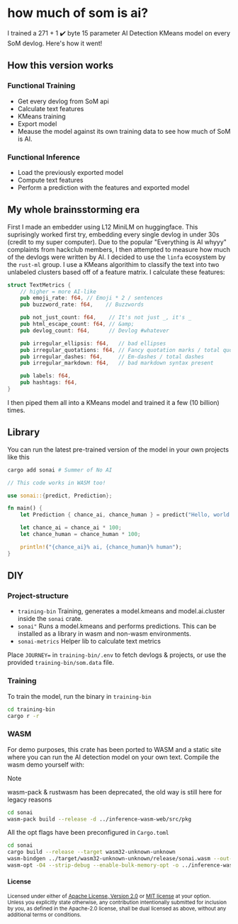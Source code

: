 # how much of som is ai?

I trained a 271 + 1 ✔️ byte 15 parameter AI Detection KMeans model on every SoM
devlog. Here's how it went!

## How this version works

### Functional Training

- Get every devlog from SoM api
- Calculate text features
- KMeans training
- Export model
- Meause the model against its own training data to see how much of SoM is AI.

### Functional Inference

- Load the previously exported model
- Compute text features
- Perform a prediction with the features and exported model

## My whole brainsstorming era

First I made an embedder using L12 MiniLM on huggingface. This suprisingly
worked first try, embedding every single devlog in under 30s (credit to my super
computer). Due to the popular "Everything is AI whyyy" complaints from hackclub
members, I then attempted to measure how much of the devlogs were written by AI.
I decided to use the `linfa` ecosystem by the `rust-ml` group. I use a KMeans
algorithim to classify the text into two unlabeled clusters based off of a
feature matrix. I calculate these features:

```rust
struct TextMetrics {
    // higher = more AI-like
    pub emoji_rate: f64, // Emoji * 2 / sentences
    pub buzzword_rate: f64,    // Buzzwords

    pub not_just_count: f64,    // It's not just _, it's _
    pub html_escape_count: f64, // &amp;
    pub devlog_count: f64,      // Devlog #whatever

    pub irregular_ellipsis: f64,   // bad ellipses
    pub irregular_quotations: f64, // Fancy quotation marks / total quotation marks
    pub irregular_dashes: f64,     // Em-dashes / total dashes
    pub irregular_markdown: f64,   // bad markdown syntax present

    pub labels: f64,
    pub hashtags: f64,
}
```

I then piped them all into a KMeans model and trained it a few (10 billion)
times.

## Library

You can run the latest pre-trained version of the model in your own projects
like this

```sh
cargo add sonai # Summer of No AI
```

```rust
// This code works in WASM too!

use sonai::{predict, Prediction};

fn main() {
    let Prediction { chance_ai, chance_human } = predict("Hello, world!");

    let chance_ai = chance_ai * 100;
    let chance_human = chance_human * 100;

    println!("{chance_ai}% ai, {chance_human}% human");
}
```

## DIY

### Project-structure

- `training-bin` Training, generates a model.kmeans and model.ai.cluster inside
  the `sonai` crate.
- `sonai"` Runs a model.kmeans and performs predictions. This can be installed
  as a library in wasm and non-wasm environments.
- `sonai-metrics` Helper lib to calculate text metrics

Place `JOURNEY=` in `training-bin/.env` to fetch devlogs & projects, or use the
provided `training-bin/som.data` file.

### Training

To train the model, run the binary in `training-bin`

```sh
cd training-bin
cargo r -r
```

### WASM

For demo purposes, this crate has been ported to WASM and a static site where
you can run the AI detection model on your own text. Compile the wasm demo
yourself with:

> [!NOTE]
> wasm-pack & rustwasm has been deprecated, the old way is still here for legacy
> reasons
>
> ```sh
> cd sonai
> wasm-pack build --release -d ../inference-wasm-web/src/pkg
> ```
>
> All the opt flags have been preconfigured in `Cargo.toml`

```sh
cd sonai
cargo build --release --target wasm32-unknown-unknown
wasm-bindgen ../target/wasm32-unknown-unknown/release/sonai.wasm --out-dir ../inference-wasm-web/src/pkg --target bundler
wasm-opt -O4 --strip-debug --enable-bulk-memory-opt -o ../inference-wasm-web/src/pkg/sonai_bg.wasm ../inference-wasm-web/src/pkg/sonai_bg.wasm
```

#### License

<sup>
Licensed under either of <a href="LICENSE-APACHE">Apache License, Version
2.0</a> or <a href="LICENSE-MIT">MIT license</a> at your option.
</sup>

<br>

<sub>
Unless you explicitly state otherwise, any contribution intentionally submitted
for inclusion by you, as defined in the Apache-2.0 license, shall be
dual licensed as above, without any additional terms or conditions.
</sub>
